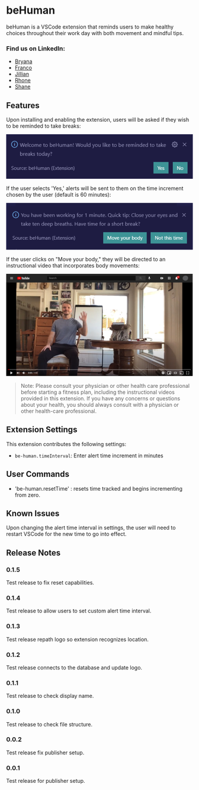 # beHuman

beHuman is a VSCode extension that reminds users to make healthy choices throughout their work day with both movement and mindful tips.

### Find us on LinkedIn:
- [Bryana](https://www.linkedin.com/in/bryanakitchen)
- [Franco](https://www.linkedin.com/in/francoortega)
- [Jillian](https://www.linkedin.com/in/jillianlgibson/)
- [Rhone](https://www.linkedin.com/in/rhonelachner/)
- [Shane](https://www.linkedin.com/in/shaneupchurch/)

## Features

Upon installing and enabling the extension, users will be asked if they wish to be reminded to take breaks:

![welcome alert](feature-images/welcomeAlert.png)

If the user selects 'Yes,' alerts will be sent to them on the time increment chosen by the user (default is 60 minutes):

![tip alert](feature-images/tipAlert.png)

If the user clicks on "Move your body," they will be directed to an instructional video that incorporates body movements: 

![YouTube screenshot](feature-images/youTubeExample.png)
>Note: Please consult your physician or other health care professional before starting a fitness plan, including the instructional videos provided in this extension. If you have any concerns or questions about your health, you should always consult with a physician or other health-care professional.

## Extension Settings

This extension contributes the following settings:
* `be-human.timeInterval`: Enter alert time increment in minutes

## User Commands

* 'be-human.resetTime' : resets time tracked and begins incrementing from zero.

## Known Issues

Upon changing the alert time interval in settings, the user will need to restart VSCode for the new time to go into effect.

## Release Notes

### 0.1.5
Test release to fix reset capabilities.

### 0.1.4
Test release to allow users to set custom alert time interval.

### 0.1.3
Test release repath logo so extension recognizes location.

### 0.1.2
Test release connects to the database and update logo.

### 0.1.1
Test release to check display name.

### 0.1.0
Test release to check file structure.

### 0.0.2
Test release fix publisher setup.

### 0.0.1
Test release for publisher setup.


